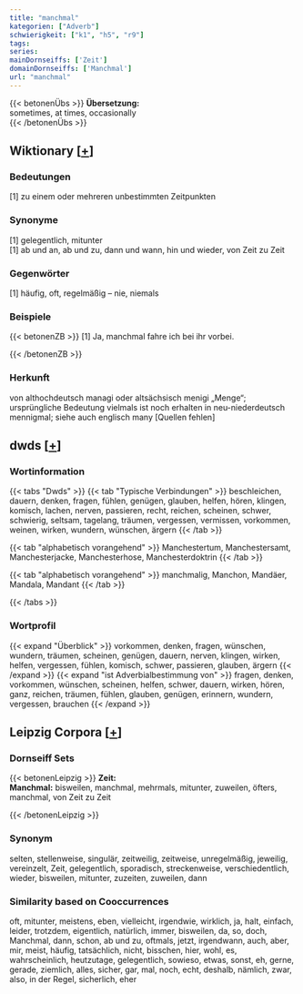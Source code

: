 ```yaml
---
title: "manchmal"
kategorien: ["Adverb"]
schwierigkeit: ["k1", "h5", "r9"]
tags:
series:
mainDornseiffs: ['Zeit']
domainDornseiffs: ['Manchmal']
url: "manchmal"
---
```


{{< betonenÜbs >}}
**Übersetzung:**  
sometimes, at times, occasionally  
{{< /betonenÜbs >}}

## Wiktionary [[+](https://de.wiktionary.org/wiki/manchmal)]

### Bedeutungen
[1] zu einem oder mehreren unbestimmten Zeitpunkten  

### Synonyme
[1] gelegentlich, mitunter  
[1] ab und an, ab und zu, dann und wann, hin und wieder, von Zeit zu Zeit  

### Gegenwörter
[1] häufig, oft, regelmäßig – nie, niemals  

### Beispiele
{{< betonenZB >}}
[1] Ja, manchmal fahre ich bei ihr vorbei.  

{{< /betonenZB >}}
### Herkunft
von althochdeutsch managi oder altsächsisch menigi „Menge“; ursprüngliche Bedeutung vielmals ist noch erhalten in neu-niederdeutsch mennigmal; siehe auch englisch many [Quellen fehlen]  



## dwds [[+](https://www.dwds.de/wb/manchmal)]

### Wortinformation
{{< tabs "Dwds" >}}
{{< tab "Typische Verbindungen" >}}
beschleichen, dauern, denken, fragen, fühlen, genügen, glauben, helfen, hören, klingen, komisch, lachen, nerven, passieren, recht, reichen, scheinen, schwer, schwierig, seltsam, tagelang, träumen, vergessen, vermissen, vorkommen, weinen, wirken, wundern, wünschen, ärgern
{{< /tab >}}

{{< tab "alphabetisch vorangehend" >}}
Manchestertum, Manchestersamt, Manchesterjacke, Manchesterhose, Manchesterdoktrin
{{< /tab >}}

{{< tab "alphabetisch vorangehend" >}}
manchmalig, Manchon, Mandäer, Mandala, Mandant
{{< /tab >}}

{{< /tabs >}}

### Wortprofil
{{< expand "Überblick" >}} vorkommen, denken, fragen, wünschen, wundern, träumen, scheinen, genügen, dauern, nerven, klingen, wirken, helfen, vergessen, fühlen, komisch, schwer, passieren, glauben, ärgern {{< /expand >}}
{{< expand "ist Adverbialbestimmung von" >}} fragen, denken, vorkommen, wünschen, scheinen, helfen, schwer, dauern, wirken, hören, ganz, reichen, träumen, fühlen, glauben, genügen, erinnern, wundern, vergessen, brauchen {{< /expand >}}

## Leipzig Corpora [[+](https://corpora.uni-leipzig.de/en/res?word=manchmal&corpusId=deu_newscrawl-public_2018)]

### Dornseiff Sets
{{< betonenLeipzig >}}
**Zeit:**  
**Manchmal:** bisweilen, manchmal, mehrmals, mitunter, zuweilen, öfters, manchmal, von Zeit zu Zeit  

{{< /betonenLeipzig >}}

### Synonym
selten, stellenweise, singulär, zeitweilig, zeitweise, unregelmäßig, jeweilig, vereinzelt, Zeit, gelegentlich, sporadisch, streckenweise, verschiedentlich, wieder, bisweilen, mitunter, zuzeiten, zuweilen, dann


### Similarity based on Cooccurrences
oft, mitunter, meistens, eben, vielleicht, irgendwie, wirklich, ja, halt, einfach, leider, trotzdem, eigentlich, natürlich, immer, bisweilen, da, so, doch, Manchmal, dann, schon, ab und zu, oftmals, jetzt, irgendwann, auch, aber, mir, meist, häufig, tatsächlich, nicht, bisschen, hier, wohl, es, wahrscheinlich, heutzutage, gelegentlich, sowieso, etwas, sonst, eh, gerne, gerade, ziemlich, alles, sicher, gar, mal, noch, echt, deshalb, nämlich, zwar, also, in der Regel, sicherlich, eher

